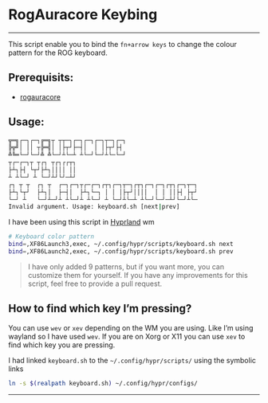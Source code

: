 # RogAuracore Keybing

---

This script enable you to bind the `fn+arrow keys` to change the colour pattern for the ROG keyboard.

## Prerequisits:

- [rogauracore](https://github.com/wroberts/rogauracore)

## Usage:
```bash
╦═╗┌─┐┌─┐╔═╗┬ ┬┬─┐┌─┐┌─┐┌─┐┬─┐┌─┐
╠╦╝│ ││ ┬╠═╣│ │├┬┘├─┤│  │ │├┬┘├┤
╩╚═└─┘└─┘╩ ╩└─┘┴└─┴ ┴└─┘└─┘┴└─└─┘
┬┌─┌─┐┬ ┬┌┐ ┬┌┐┌┌┬┐
├┴┐├┤ └┬┘├┴┐││││ ││
┴ ┴└─┘ ┴ └─┘┴┘└┘─┴┘
┌┐ ┬ ┬  ┌┐ ┬  ┌─┐┌─┐┬┌─┌─┐┌┬┐┌─┐┬─┐┌┬┐┌─┐┌─┐┌┬┐┌─┐┬─┐
├┴┐└┬┘  ├┴┐│  ├─┤│  ├┴┐└─┐ │ │ │├┬┘││││  │ │ ││├┤ ├┬┘
└─┘ ┴   └─┘┴─┘┴ ┴└─┘┴ ┴└─┘ ┴ └─┘┴└─┴ ┴└─┘└─┘─┴┘└─┘┴└─
Invalid argument. Usage: keyboard.sh [next|prev]
```

I have been using this script in [Hyprland](https://github.com/hyprwm/Hyprland) wm

```bash
# Keyboard color pattern
bind=,XF86Launch3,exec, ~/.config/hypr/scripts/keyboard.sh next 
bind=,XF86Launch2,exec, ~/.config/hypr/scripts/keyboard.sh prev
```
> I have only added 9 patterns, but if you want more, you can customize them for yourself. 
> If you have any improvements for this script, feel free to provide a pull request.



## How to find which key I’m pressing?

You can use `wev` or `xev` depending on the WM you are using. Like I’m using wayland so I have used `wev`. If you are on Xorg or X11 you can use `xev` to find which key you are pressing.

I had linked `keyboard.sh` to the `~/.config/hypr/scripts/` using the symbolic links
```bash
ln -s $(realpath keyboard.sh) ~/.config/hypr/configs/
```
---
